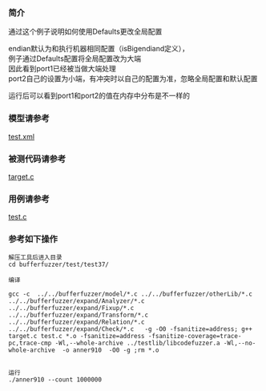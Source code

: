 ### 简介
通过这个例子说明如何使用Defaults更改全局配置

endian默认为和执行机器相同配置（isBigendiand定义），  
例子通过Defaults配置将全局配置改为大端   
因此看到port1已经被当做大端处理   
port2自己的设置为小端，有冲突时以自己的配置为准，忽略全局配置和默认配置   

运行后可以看到port1和port2的值在内存中分布是不一样的   

### 模型请参考  
[test.xml](../../test/test37/test.xml)

### 被测代码请参考  
[target.c](../../test/test37/target.c)


### 用例请参考  
[test.c](../../test/test37/test.c)




### 参考如下操作

```
解压工具后进入目录
cd bufferfuzzer/test/test37/

编译

gcc -c  ../../bufferfuzzer/model/*.c ../../bufferfuzzer/otherLib/*.c ../../bufferfuzzer/expand/Analyzer/*.c  ../../bufferfuzzer/expand/Fixup/*.c  ../../bufferfuzzer/expand/Transform/*.c ../../bufferfuzzer/expand/Relation/*.c ../../bufferfuzzer/expand/Check/*.c   -g -O0 -fsanitize=address; g++ target.c test.c *.o -fsanitize=address -fsanitize-coverage=trace-pc,trace-cmp -Wl,--whole-archive ../testlib/libcodefuzzer.a -Wl,--no-whole-archive  -o anner910  -O0 -g ;rm *.o


运行
./anner910 --count 1000000
```
